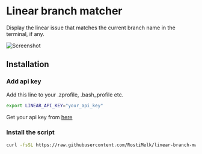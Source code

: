 # Linear branch matcher

Display the linear issue that matches the current branch name in the terminal, if any.

![Screenshot](https://github.com/RostiMelk/linear-branch-matcher/assets/25268506/7c133e85-7546-4528-8503-001abba93c8b)

## Installation

### Add api key

Add this line to your .zprofile, .bash_profile etc.

```bash
export LINEAR_API_KEY="your_api_key"
```

Get your api key from [here](https://linear.app/settings/api)

### Install the script

```bash
curl -fsSL https://raw.githubusercontent.com/RostiMelk/linear-branch-matcher/master/install.sh | bash
```
